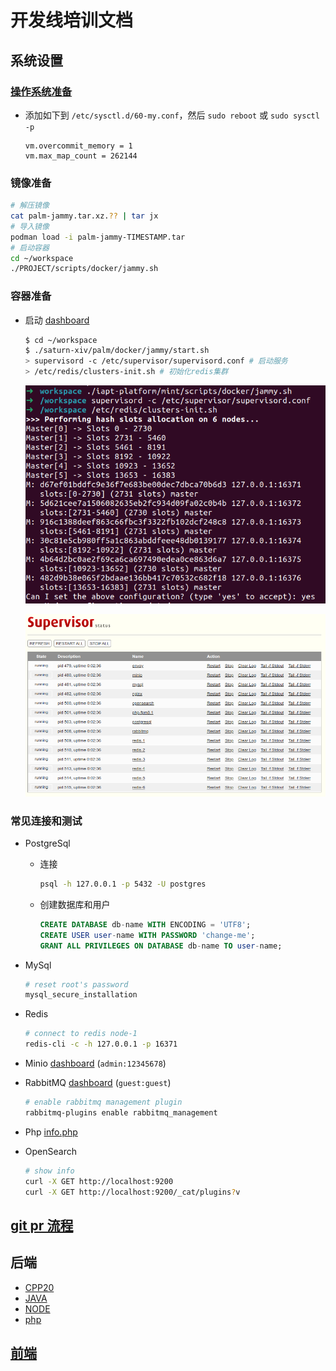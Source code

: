 # 开发线培训文档

## 系统设置

### [操作系统准备](../deployment/)

- 添加如下到 `/etc/sysctl.d/60-my.conf`，然后 `sudo reboot` 或 `sudo sysctl -p`

  ```text
  vm.overcommit_memory = 1
  vm.max_map_count = 262144
  ```

### 镜像准备

```bash
# 解压镜像
cat palm-jammy.tar.xz.?? | tar jx
# 导入镜像
podman load -i palm-jammy-TIMESTAMP.tar
# 启动容器
cd ~/workspace
./PROJECT/scripts/docker/jammy.sh
```

### 容器准备

- 启动 [dashboard](http://localhost:10001)

  ```bash
  $ cd ~/workspace
  $ ./saturn-xiv/palm/docker/jammy/start.sh
  > supervisord -c /etc/supervisor/supervisord.conf # 启动服务
  > /etc/redis/clusters-init.sh # 初始化redis集群
  ```

  ![run.png](../assets/docker/run.png)

  ![services.png](../assets/docker/services.png)

### 常见连接和测试

- PostgreSql

  - 连接

    ```bash
    psql -h 127.0.0.1 -p 5432 -U postgres
    ```

  - 创建数据库和用户

    ```sql
    CREATE DATABASE db-name WITH ENCODING = 'UTF8';
    CREATE USER user-name WITH PASSWORD 'change-me';
    GRANT ALL PRIVILEGES ON DATABASE db-name TO user-name;
    ```

- MySql

  ```bash
  # reset root's password
  mysql_secure_installation
  ```

- Redis

  ```bash
  # connect to redis node-1
  redis-cli -c -h 127.0.0.1 -p 16371
  ```

- Minio [dashboard](http://localhost:9001) (`admin:12345678`)

- RabbitMQ [dashboard](http://localhost:15672) (`guest:guest`)

  ```bash
  # enable rabbitmq management plugin
  rabbitmq-plugins enable rabbitmq_management
  ```

- Php [info.php](http://localhost:8080/info.php)

- OpenSearch

  ```bash
  # show info
  curl -X GET http://localhost:9200
  curl -X GET http://localhost:9200/_cat/plugins?v
  ```

## [git pr 流程](git/)

## 后端

- [CPP20](cpp/)
- [JAVA](java/)
- [NODE](node/)
- [php](php/)

## [前端](frontend/)
